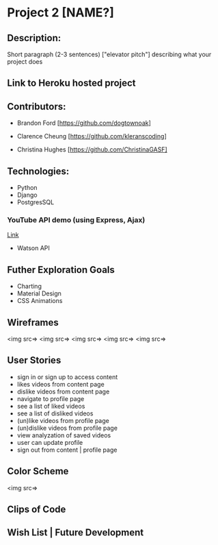 # Project 2 [NAME?]

## Description: 
Short paragraph (2-3 sentences) ["elevator pitch"] describing what your project does

## Link to Heroku hosted project

## Contributors:

- Brandon Ford [https://github.com/dogtownoak] 
 
- Clarence Cheung [https://github.com/kleranscoding] 
 
- Christina Hughes [https://github.com/ChristinaGASF]


## Technologies:
- Python
- Django
- PostgresSQL
### YouTube API demo (using Express, Ajax)
[Link](https://github.com/ChristinaGASF/project_2/tree/youtube_api_demo/youtube-api-node)
- Watson API

## Futher Exploration Goals
- Charting
- Material Design
- CSS Animations

## Wireframes
<img src=>
<img src=>
<img src=>
<img src=>
<img src=>

## User Stories
- sign in or sign up to access content
- likes videos from content page
- dislike videos from content page
- navigate to profile page
- see a list of liked videos
- see a list of disliked videos
- (un)like videos from profile page
- (un)dislike videos from profile page
- view analyzation of saved videos
- user can update profile
- sign out from content | profile page

## Color Scheme
<img src=>

## Clips of Code

## Wish List | Future Development
